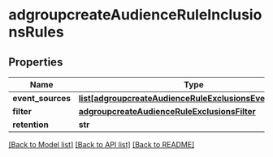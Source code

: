 # adgroupcreateAudienceRuleInclusionsRules

## Properties
Name | Type | Description | Notes
------------ | ------------- | ------------- | -------------
**event_sources** | [**list[adgroupcreateAudienceRuleExclusionsEventSources]**](adgroupcreateAudienceRuleExclusionsEventSources.md) |  | [optional] 
**filter** | [**adgroupcreateAudienceRuleExclusionsFilter**](adgroupcreateAudienceRuleExclusionsFilter.md) |  | [optional] 
**retention** | **str** |  | [optional] 

[[Back to Model list]](../README.md#documentation-for-models) [[Back to API list]](../README.md#documentation-for-api-endpoints) [[Back to README]](../README.md)

